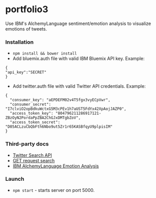 # portfolio3
Use IBM's AlchemyLanguage sentiment/emotion analysis to visualize emotions of tweets.

### Installation
* `npm install && bower install`
* Add bluemix.auth file with valid IBM Bluemix API key. Example:
```
{
"api_key":"SECRET"
}
```

* Add twitter.auth file with valid Twitter API credentials. Example:
```
{
  "consumer_key": "aEPDEFM02v4T5fgx3vyECpVwr",
  "consumer_secret": "I7clviO2opBdkuWctxG5M3cPEv1h7aUST5FdYx42XpAojJAZP0",
  "access_token_key": "804796211286917121-ZBzOyN2PordaPpZBA2ChGJxDMTgbZoV",
  "access_token_secret": "D05ACLzuCbQbFth6Nbo9ut5Zr1r65KASBfqyU9plpisIM"
}
```

### Third-party docs
* [Twitter Search API](https://dev.twitter.com/rest/public/search)
* [GET request search](https://dev.twitter.com/rest/reference/get/search/tweets)
* [IBM AlchemyLanguage Emotion Analysis](http://www.ibm.com/watson/developercloud/alchemy-language/api/v1/?node#emotion_analysis)

### Launch
* `npm start` - starts server on port 5000.